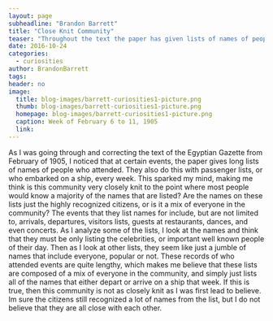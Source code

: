 ```yaml
---
layout: page
subheadline: "Brandon Barrett"
title: "Close Knit Community"
teaser: "Throughout the text the paper has given lists of names of people who attended certain events.  How close knit was the 1905 community?"
date: 2016-10-24
categories:
  - curiosities
author: BrandonBarrett
tags:
header: no
image:
  title: blog-images/barrett-curiosities1-picture.png
  thumb: blog-images/barrett-curiosities1-picture.png
  homepage: blog-images/barrett-curiosities1-picture.png
  caption: Week of February 6 to 11, 1905
  link:
---
```

As I was going through and correcting the text of the Egyptian Gazette from February of 1905, I noticed that at certain events, the paper gives long lists of names of people who attended.  They also do this with passenger lists, or who embarked on a ship, every week.  This sparked my mind, making me think is this community very closely knit to the point where most people would know a majority of the names that are listed?  Are the names on these lists just the highly recognized citizens, or is it a mix of everyone in the community?  The events that they list names for include, but are not limited to, arrivals, departures, visitors lists, guests at restaurants, dances, and even concerts.  As I analyze some of the lists, I look at the names and think that they must be only listing the celebrities, or important well known people of their day.  Then as I look at other lists, they seem like just a jumble of names that include everyone, popular or not.  These records of who attended events are quite lengthy, which makes me believe that these lists are composed of a mix of everyone in the community, and simply just lists all of the names that either depart or arrive on a ship that week. If this is true, then this community is not as closely knit as I was first lead to believe.  Im sure the citizens still recognized a lot of names from the list, but I do not believe that they are all close with each other.
